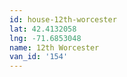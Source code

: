 ```yaml
---
id: house-12th-worcester
lat: 42.4132058
lng: -71.6853048
name: 12th Worcester
van_id: '154'
---
```


